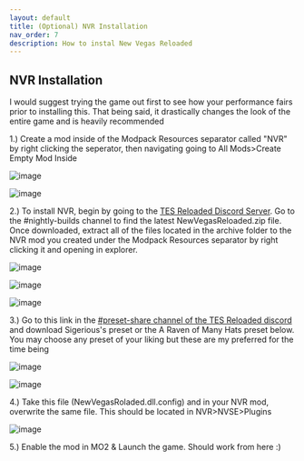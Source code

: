 ```yaml
---
layout: default
title: (Optional) NVR Installation
nav_order: 7
description: How to instal New Vegas Reloaded
---
```


## NVR Installation

I would suggest trying the game out first to see how your performance fairs prior to installing this. That being said, it drastically changes the look of the entire game and is heavily recommended 

1.) Create a mod inside of the Modpack Resources separator called "NVR" by right clicking the seperator, then navigating going to All Mods>Create Empty Mod Inside

![image](https://user-images.githubusercontent.com/112358568/221451734-48fd9833-c2c6-453e-99b5-c3e49d9f11de.png)

![image](https://user-images.githubusercontent.com/112358568/221451815-a9d8f7a8-0804-428b-853b-e779ecfa9b11.png)


2.) To install NVR, begin by going to the [TES Reloaded Discord Server](https://discord.com/invite/QgN6mR6eTK). Go to the #nightly-builds channel to find the latest NewVegasReloaded.zip file. Once downloaded, extract all of the files located in the archive folder to the NVR mod you created under the Modpack Resources separator by right clicking it and opening in explorer.

![image](https://user-images.githubusercontent.com/112358568/221451782-85799b6d-ce2e-434b-bd31-c5595b76784d.png)

![image](https://user-images.githubusercontent.com/112358568/221451861-f792774d-1633-4b0e-bb9f-e9be12df4722.png)

![image](https://user-images.githubusercontent.com/112358568/221451880-b1f6135d-d6d6-4920-9fe6-a6e522be1b98.png)


3.) Go to this link in the [#preset-share channel of the TES Reloaded discord](https://discord.com/channels/344843935123898369/1030630380455350272/1076152796514107493) and download Sigerious's preset or the A Raven of Many Hats preset below. You may choose any preset of your liking but these are my preferred for the time being

![image](https://user-images.githubusercontent.com/112358568/221451752-312ee097-db47-448e-97d7-cfd43ff6ede7.png)

![image](https://user-images.githubusercontent.com/112358568/221452574-b30ff826-22f6-4ffa-8ec7-680d8da4e448.png)


4.) Take this file (NewVegasRoladed.dll.config) and in your NVR mod, overwrite the same file. This should be located in NVR>NVSE>Plugins

![image](https://user-images.githubusercontent.com/112358568/221451913-2b243055-9e88-432a-a5ac-8b2bb8d5bfe8.png)

5.) Enable the mod in MO2 & Launch the game. Should work from here :)
